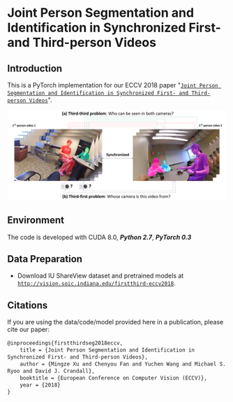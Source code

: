 # Joint Person Segmentation and Identification in Synchronized First- and Third-person Videos

## Introduction

This is a PyTorch implementation for our ECCV 2018 paper "[`Joint Person Segmentation and Identification in Synchronized First- and Third-person Videos`](https://arxiv.org/pdf/1803.11217.pdf)".

![Alt Text](demo/overview.png)

## Environment

The code is developed with CUDA 8.0, ***Python 2.7***, ***PyTorch 0.3***

## Data Preparation

- Download IU ShareView dataset and pretrained models at [`http://vision.soic.indiana.edu/firstthird-eccv2018`](http://vision.soic.indiana.edu/firstthird-eccv2018).

## Citations

If you are using the data/code/model provided here in a publication, please cite our paper:

    @inproceedings{firstthirdseg2018eccv,
        title = {Joint Person Segmentation and Identification in Synchronized First- and Third-person Videos},
        author = {Mingze Xu and Chenyou Fan and Yuchen Wang and Michael S. Ryoo and David J. Crandall},
        booktitle = {European Conference on Computer Vision (ECCV)},
        year = {2018}
    }
